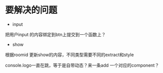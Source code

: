# 要解决的问题
- input

把用户input 的内容绑定到btn上提交到一个函数上？

- show

根据roomid 更新show的内容，不同类型需要不同的extract和style

console.logo一直在跳，等于是自带动态？来一条add 一个对应的component？


